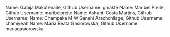 Name: Gabija Makutenaite, Github Username: gmakte
Name: Maribel Preite, Github Username: maribelpreite
Name: Ashanti Costa Martins, Github Username: 
Name: Champaka M W Ganehi Arachchilage, Github Username: chamiyeah
Name: Maria Beata Gasiorowska, Github Username: mariagasiorowska